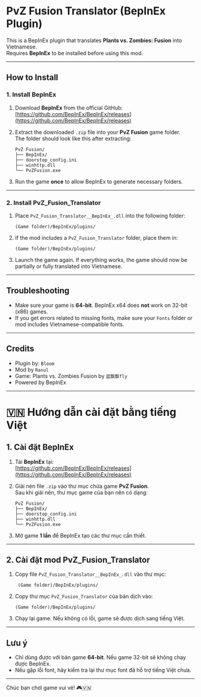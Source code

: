# PvZ Fusion Translator (BepInEx Plugin)

This is a BepInEx plugin that translates **Plants vs. Zombies: Fusion** into Vietnamese.  
Requires **BepInEx** to be installed before using this mod.

---

##  How to Install

### 1. Install BepInEx

1. Download **BepInEx** from the official GitHub:  
   [https://github.com/BepInEx/BepInEx/releases](https://github.com/BepInEx/BepInEx/releases)
   
2. Extract the downloaded `.zip` file into your **PvZ Fusion** game folder.  
   The folder should look like this after extracting:

   ```
   PvZ Fusion/
   ├── BepInEx/
   ├── doorstop_config.ini
   ├── winhttp.dll
   └── PvZFusion.exe
   ```

3. Run the game **once** to allow BepInEx to generate necessary folders.

---

### 2. Install PvZ_Fusion_Translator

1. Place `PvZ_Fusion_Translator__BepInEx_.dll` into the following folder:

   ```
   (Game folder)/BepInEx/plugins/
   ```

2. If the mod includes a `PvZ_Fusion_Translator` folder, place them in:

   ```
   (Game folder)/BepInEx/plugins/
   ```

3. Launch the game again. If everything works, the game should now be partially or fully translated into Vietnamese.

---

## Troubleshooting

- Make sure your game is **64-bit**. BepInEx x64 does **not** work on 32-bit (x86) games.
- If you get errors related to missing fonts, make sure your `Fonts` folder or mod includes Vietnamese-compatible fonts.

---

## Credits

- Plugin by: `Bloom`
- Mod by `Ranul`
- Game: Plants vs. Zombies Fusion by `蓝飘飘fly`
- Powered by BepInEx

---

# 🇻🇳 Hướng dẫn cài đặt bằng tiếng Việt

## 1. Cài đặt BepInEx

1. Tải **BepInEx** tại:  
    [https://github.com/BepInEx/BepInEx/releases](https://github.com/BepInEx/BepInEx/releases)

2. Giải nén file `.zip` vào thư mục chứa game **PvZ Fusion**.  
   Sau khi giải nén, thư mục game của bạn nên có dạng:

   ```
   PvZ Fusion/
   ├── BepInEx/
   ├── doorstop_config.ini
   ├── winhttp.dll
   └── PvZFusion.exe
   ```

3. Mở game **1 lần** để BepInEx tạo các thư mục cần thiết.

---

## 2. Cài đặt mod PvZ_Fusion_Translator

1. Copy file `PvZ_Fusion_Translator__BepInEx_.dll` vào thư mục:

   ```
    (Game folder)/BepInEx/plugins/
   ```

2. Copy thư mục `PvZ_Fusion_Translator` của bản dịch vào:

   ```
   (Game folder)/BepInEx/plugins/
   ```

3. Chạy lại game. Nếu không có lỗi, game sẽ được dịch sang tiếng Việt.

---

## Lưu ý

- Chỉ dùng được với bản game **64-bit**. Nếu game 32-bit sẽ không chạy được BepInEx.
- Nếu gặp lỗi font, hãy kiểm tra lại thư mục font đã hỗ trợ tiếng Việt chưa.

---

Chúc bạn chơi game vui vẻ! 🎮🇻🇳
